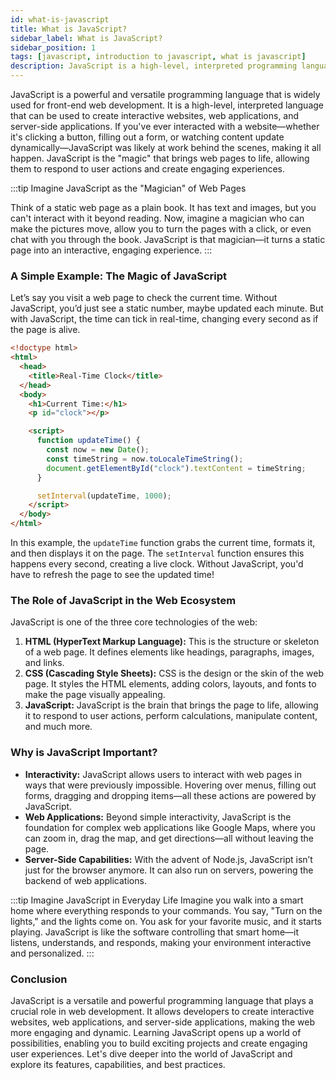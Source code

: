 ```yaml
---
id: what-is-javascript
title: What is JavaScript?
sidebar_label: What is JavaScript?
sidebar_position: 1
tags: [javascript, introduction to javascript, what is javascript]
description: JavaScript is a high-level, interpreted programming language that is widely used for front-end web development. It is a versatile language that can be used for a variety of purposes, including building interactive websites, web applications, and server-side applications.
---
```


<AdsComponent />

JavaScript is a powerful and versatile programming language that is widely used for front-end web development. It is a high-level, interpreted language that can be used to create interactive websites, web applications, and server-side applications. If you've ever interacted with a website—whether it's clicking a button, filling out a form, or watching content update dynamically—JavaScript was likely at work behind the scenes, making it all happen. JavaScript is the "magic" that brings web pages to life, allowing them to respond to user actions and create engaging experiences.

:::tip Imagine JavaScript as the "Magician" of Web Pages

Think of a static web page as a plain book. It has text and images, but you can't interact with it beyond reading. Now, imagine a magician who can make the pictures move, allow you to turn the pages with a click, or even chat with you through the book. JavaScript is that magician—it turns a static page into an interactive, engaging experience.
:::

### A Simple Example: The Magic of JavaScript

Let’s say you visit a web page to check the current time. Without JavaScript, you’d just see a static number, maybe updated each minute. But with JavaScript, the time can tick in real-time, changing every second as if the page is alive.

```html title="index.html"
<!doctype html>
<html>
  <head>
    <title>Real-Time Clock</title>
  </head>
  <body>
    <h1>Current Time:</h1>
    <p id="clock"></p>

    <script>
      function updateTime() {
        const now = new Date();
        const timeString = now.toLocaleTimeString();
        document.getElementById("clock").textContent = timeString;
      }

      setInterval(updateTime, 1000);
    </script>
  </body>
</html>
```

In this example, the `updateTime` function grabs the current time, formats it, and then displays it on the page. The `setInterval` function ensures this happens every second, creating a live clock. Without JavaScript, you'd have to refresh the page to see the updated time!

### The Role of JavaScript in the Web Ecosystem

JavaScript is one of the three core technologies of the web:

1. **HTML (HyperText Markup Language):** This is the structure or skeleton of a web page. It defines elements like headings, paragraphs, images, and links.
2. **CSS (Cascading Style Sheets):** CSS is the design or the skin of the web page. It styles the HTML elements, adding colors, layouts, and fonts to make the page visually appealing.
3. **JavaScript:** JavaScript is the brain that brings the page to life, allowing it to respond to user actions, perform calculations, manipulate content, and much more.

### Why is JavaScript Important?

- **Interactivity:** JavaScript allows users to interact with web pages in ways that were previously impossible. Hovering over menus, filling out forms, dragging and dropping items—all these actions are powered by JavaScript.
- **Web Applications:** Beyond simple interactivity, JavaScript is the foundation for complex web applications like Google Maps, where you can zoom in, drag the map, and get directions—all without leaving the page.
- **Server-Side Capabilities:** With the advent of Node.js, JavaScript isn’t just for the browser anymore. It can also run on servers, powering the backend of web applications.

:::tip Imagine JavaScript in Everyday Life
Imagine you walk into a smart home where everything responds to your commands. You say, "Turn on the lights," and the lights come on. You ask for your favorite music, and it starts playing. JavaScript is like the software controlling that smart home—it listens, understands, and responds, making your environment interactive and personalized.
:::

### Conclusion

JavaScript is a versatile and powerful programming language that plays a crucial role in web development. It allows developers to create interactive websites, web applications, and server-side applications, making the web more engaging and dynamic. Learning JavaScript opens up a world of possibilities, enabling you to build exciting projects and create engaging user experiences. Let's dive deeper into the world of JavaScript and explore its features, capabilities, and best practices.